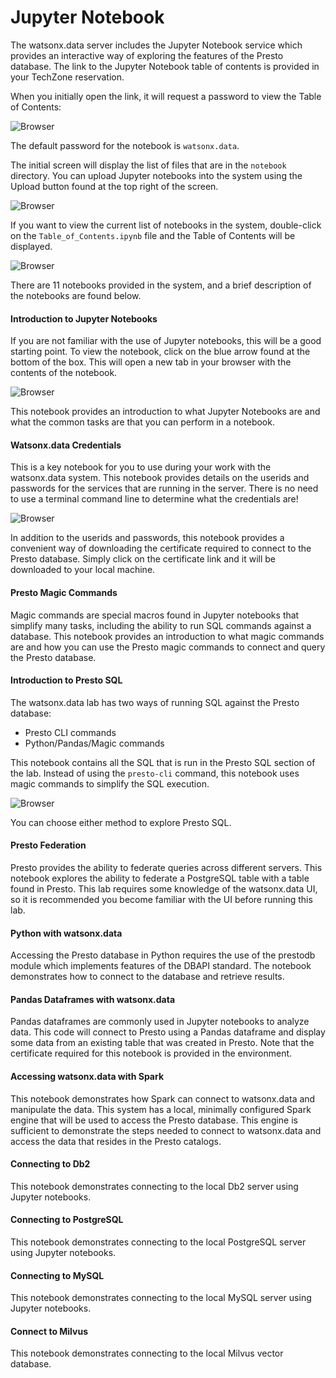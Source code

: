 # Jupyter Notebook
The watsonx.data server includes the Jupyter Notebook service which provides an interactive way of exploring the features of the Presto database. The link to the Jupyter Notebook table of contents is provided in your TechZone reservation.

When you initially open the link, it will request a password to view the Table of Contents:

![Browser](wxd-images/jupyter-password.png)

The default password for the notebook is `watsonx.data`. 

The initial screen will display the list of files that are in the `notebook` directory. You can upload Jupyter notebooks into the system using the Upload button found at the top right of the screen.

![Browser](wxd-images/jupyter-filelist.png)

If you want to view the current list of notebooks in the system, double-click on the `Table_of_Contents.ipynb` file and the Table of Contents will be displayed.

![Browser](wxd-images/jupyter-toc.png)

There are 11 notebooks provided in the system, and a brief description of the notebooks are found below.

#### Introduction to Jupyter Notebooks

If you are not familiar with the use of Jupyter notebooks, this will be a good starting point. To view the notebook, click on the blue arrow found at the bottom of the box. This will open a new tab in your browser with the contents of the notebook. 

![Browser](wxd-images/jupyter-intro.png)

This notebook provides an introduction to what Jupyter Notebooks are and what the common tasks are that you can perform in a notebook.

#### Watsonx.data Credentials

This is a key notebook for you to use during your work with the watsonx.data system. This notebook provides details on the userids and passwords for the services that are running in the server. There is no need to use a terminal command line to determine what the credentials are! 

![Browser](wxd-images/jupyter-credentials.png)

In addition to the userids and passwords, this notebook provides a convenient way of downloading the certificate required to connect to the Presto database. Simply click on the certificate link and it will be downloaded to your local machine.

#### Presto Magic Commands

Magic commands are special macros found in Jupyter notebooks that simplify many tasks, including the ability to run SQL commands against a database. This notebook provides an introduction to what magic commands are and how you can use the Presto magic commands to connect and query the Presto database.

#### Introduction to Presto SQL

The watsonx.data lab has two ways of running SQL against the Presto database:

* Presto CLI commands
* Python/Pandas/Magic commands

This notebook contains all the SQL that is run in the Presto SQL section of the lab. Instead of using the `presto-cli` command, this notebook uses magic commands to simplify the SQL execution.

![Browser](wxd-images/jupyter-prestosql.png)

You can choose either method to explore Presto SQL.

#### Presto Federation

Presto provides the ability to federate queries across different servers. This notebook explores the ability to federate a PostgreSQL table with a table found in Presto. This lab requires some knowledge of the watsonx.data UI, so it is recommended you become familiar with the UI before running this lab.

#### Python with watsonx.data

Accessing the Presto database in Python requires the use of the prestodb module which implements features of the DBAPI standard. The notebook demonstrates how to connect to the database and retrieve results.

#### Pandas Dataframes with watsonx.data

Pandas dataframes are commonly used in Jupyter notebooks to analyze data. This code will connect to Presto using a Pandas dataframe and display some data from an existing table that was created in Presto. Note that the certificate required for this notebook is provided in the environment. 

#### Accessing watsonx.data with Spark

This notebook demonstrates how Spark can connect to watsonx.data and manipulate the data. This system has a local, minimally configured Spark engine that will be used to access the Presto database. This engine is sufficient to demonstrate the steps needed to connect to watsonx.data and access the data that resides in the Presto catalogs.

#### Connecting to Db2

This notebook demonstrates connecting to the local Db2 server using Jupyter notebooks. 

#### Connecting to PostgreSQL

This notebook demonstrates connecting to the local PostgreSQL server using Jupyter notebooks. 

#### Connecting to MySQL

This notebook demonstrates connecting to the local MySQL server using Jupyter notebooks. 

#### Connect to Milvus

This notebook demonstrates connecting to the local Milvus vector database.
